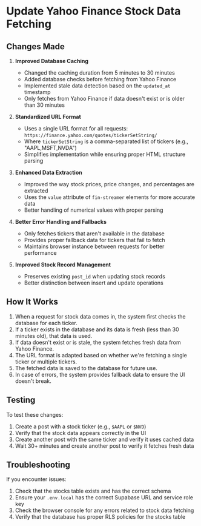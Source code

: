 # Update Yahoo Finance Stock Data Fetching

## Changes Made

1. **Improved Database Caching**
   - Changed the caching duration from 5 minutes to 30 minutes
   - Added database checks before fetching from Yahoo Finance
   - Implemented stale data detection based on the `updated_at` timestamp
   - Only fetches from Yahoo Finance if data doesn't exist or is older than 30 minutes

2. **Standardized URL Format**
   - Uses a single URL format for all requests: `https://finance.yahoo.com/quotes/tickerSetString/`
   - Where `tickerSetString` is a comma-separated list of tickers (e.g., "AAPL,MSFT,NVDA")
   - Simplifies implementation while ensuring proper HTML structure parsing

3. **Enhanced Data Extraction**
   - Improved the way stock prices, price changes, and percentages are extracted
   - Uses the `value` attribute of `fin-streamer` elements for more accurate data
   - Better handling of numerical values with proper parsing

4. **Better Error Handling and Fallbacks**
   - Only fetches tickers that aren't available in the database
   - Provides proper fallback data for tickers that fail to fetch
   - Maintains browser instance between requests for better performance

5. **Improved Stock Record Management**
   - Preserves existing `post_id` when updating stock records
   - Better distinction between insert and update operations

## How It Works

1. When a request for stock data comes in, the system first checks the database for each ticker.
2. If a ticker exists in the database and its data is fresh (less than 30 minutes old), that data is used.
3. If data doesn't exist or is stale, the system fetches fresh data from Yahoo Finance.
4. The URL format is adapted based on whether we're fetching a single ticker or multiple tickers.
5. The fetched data is saved to the database for future use.
6. In case of errors, the system provides fallback data to ensure the UI doesn't break.

## Testing

To test these changes:

1. Create a post with a stock ticker (e.g., `$AAPL` or `$NVD`)
2. Verify that the stock data appears correctly in the UI
3. Create another post with the same ticker and verify it uses cached data
4. Wait 30+ minutes and create another post to verify it fetches fresh data

## Troubleshooting

If you encounter issues:

1. Check that the stocks table exists and has the correct schema
2. Ensure your `.env.local` has the correct Supabase URL and service role key
3. Check the browser console for any errors related to stock data fetching
4. Verify that the database has proper RLS policies for the stocks table 